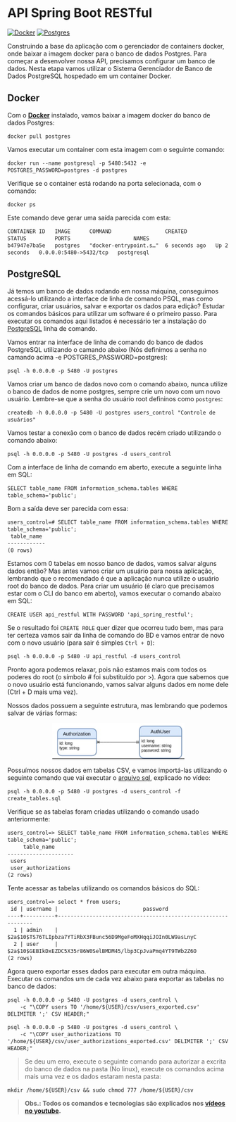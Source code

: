# API Spring Boot RESTful

[![Docker](https://img.shields.io/badge/docker-latest-green)](https://www.docker.com/)
[![Postgres](https://img.shields.io/badge/postgres-latest-green)](https://www.postgresql.org/)


Construindo a base da aplicação com o gerenciador de containers docker, onde baixar a imagem docker para o banco de dados Postgres. Para começar a desenvolver nossa API, precisamos configurar um banco de dados. Nesta etapa vamos utilizar o Sistema Gerenciador de Banco de Dados PostgreSQL hospedado em um container Docker.

## Docker

Com o [**Docker**](https://www.docker.com/) instalado, vamos baixar a imagem docker do banco de dados Postgres:

```
docker pull postgres
```

Vamos executar um container com esta imagem com o seguinte comando:

```
docker run --name postgresql -p 5480:5432 -e POSTGRES_PASSWORD=postgres -d postgres
```

Verifique se o container está rodando na porta selecionada, com o comando:

```
docker ps
```

Este comando deve gerar uma saída parecida com esta:

```
CONTAINER ID   IMAGE      COMMAND                 CREATED         STATUS         PORTS                    NAMES
b47947e7ba5e   postgres   "docker-entrypoint.s…"  6 seconds ago   Up 2 seconds   0.0.0.0:5480->5432/tcp   postgresql
```

## PostgreSQL

Já temos um banco de dados rodando em nossa máquina, conseguimos acessá-lo utilizando a interface de linha de comando PSQL, mas como configurar, criar usuários, salvar e exportar os dados para edição? Estudar os comandos básicos para utilizar um software é o primeiro passo. Para executar os comandos aqui listados é necessário ter a instalação do [PostgreSQL](https://www.postgresql.org/) linha de comando.

Vamos entrar na interface de linha de comando do banco de dados PostgreSQL utilizando o camando abaixo (Nós definimos a senha no camando acima -e POSTGRES_PASSWORD=postgres):

```
psql -h 0.0.0.0 -p 5480 -U postgres
```

Vamos criar um banco de dados novo com o comando abaixo, nunca utilize o banco de dados de nome postgres, sempre crie um novo com um novo usuário. Lembre-se que a senha do usuário root defininos como `postgres`:

```
createdb -h 0.0.0.0 -p 5480 -U postgres users_control "Controle de usuários"
```

Vamos testar a conexão com o banco de dados recém criado utilizando o comando abaixo:

```
psql -h 0.0.0.0 -p 5480 -U postgres -d users_control
```

Com a interface de linha de comando em aberto, execute a seguinte linha em SQL:

```
SELECT table_name FROM information_schema.tables WHERE table_schema='public';
```

Bom a saída deve ser parecida com essa:

```
users_control=# SELECT table_name FROM information_schema.tables WHERE table_schema='public';
 table_name
------------
(0 rows)
```

Estamos com 0 tabelas em nosso banco de dados, vamos salvar alguns dados então? Mas antes vamos criar um usuário para nossa aplicação, lembrando que o recomendado é que a aplicação nunca utilize o usuário root do banco de dados. Para criar um usuário (é claro que precisamos estar com o CLI do banco em aberto), vamos executar o comando abaixo em SQL:

```
CREATE USER api_restful WITH PASSWORD 'api_spring_restful';
```

Se o resultado foi ```CREATE ROLE``` quer dizer que ocorreu tudo bem, mas para ter certeza vamos sair da linha de comando do BD e vamos entrar de novo com o novo usuário (para sair é simples `Ctrl + D`):

```
psql -h 0.0.0.0 -p 5480 -U api_restful -d users_control
```

Pronto agora podemos relaxar, pois não estamos mais com todos os poderes do root (o símbolo # foi substituído por >). Agora que sabemos que o novo usuário está funcionando, vamos salvar alguns dados em nome dele (Ctrl + D mais uma vez).

Nossos dados possuem a seguinte estrutura, mas lembrando que podemos salvar de várias formas:

<p align = "center">
  <img width = "300px" src = "./db-model.png">
</p>

Possuímos nossos dados em tabelas CSV, e vamos importá-las utilizando o seguinte comando que vai executar o [arquivo sql](./create_tables.sql), explicado no vídeo:

```
psql -h 0.0.0.0 -p 5480 -U postgres -d users_control -f create_tables.sql
```

Verifique se as tabelas foram criadas utilizando o comando usado anteriormente:

```
users_control=> SELECT table_name FROM information_schema.tables WHERE table_schema='public';
     table_name
---------------------
 users
 user_authorizations
(2 rows)
```

Tente acessar as tabelas utilizando os comandos básicos do SQL:

```
users_control=> select * from users;
 id | username |                           password
----+----------+--------------------------------------------------------------
  1 | admin    | $2a$10$TS76TLIpbza7YTiRbX3FBunc56D9MgeFoMXHqqiJOIn0LW9asLnyC
  2 | user     | $2a$10$GEBIkDxEZDC5X35r86W0SelBMDM45/lbp3CpJvaPmq4YT9TWb2Z6O
(2 rows)
```

Agora quero exportar esses dados para executar em outra máquina.
Executar os comandos um de cada vez abaixo para exportar as tabelas no banco de dados:

```
psql -h 0.0.0.0 -p 5480 -U postgres -d users_control \
    -c "\COPY users TO '/home/${USER}/csv/users_exported.csv' DELIMITER ';' CSV HEADER;"
```

```
psql -h 0.0.0.0 -p 5480 -U postgres -d users_control \
    -c "\COPY user_authorizations TO '/home/${USER}/csv/user_authorizations_exported.csv' DELIMITER ';' CSV HEADER;"
```

> Se deu um erro, execute o seguinte comando para autorizar a excrita do banco de dados na pasta (No linux), execute os comandos acima mais uma vez e os dados estaram nesta pasta:

```
mkdir /home/${USER}/csv && sudo chmod 777 /home/${USER}/csv
```

> **Obs.: Todos os comandos e tecnologias são explicados nos [vídeos no youtube](https://www.youtube.com/playlist?list=PLyBgv5rSdkMYgPsmDJg-6sgh4UmmSmnOd).**